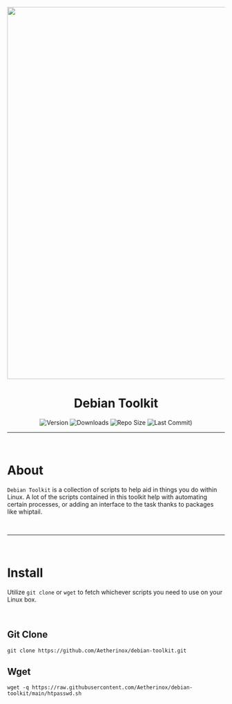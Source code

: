 <p align="center"><img src="https://raw.githubusercontent.com/Aetherinox/debian-toolkit/main/docs/images/banner.jpg" width="860"></p>
<h1 align="center"><b>Debian Toolkit</b></h1>

<div align="center">

![Version](https://img.shields.io/github/v/tag/Aetherinox/debian-toolkit?logo=GitHub&label=version&color=ba5225) ![Downloads](https://img.shields.io/github/downloads/Aetherinox/debian-toolkit/total) ![Repo Size](https://img.shields.io/github/repo-size/Aetherinox/debian-toolkit?label=size&color=59702a) ![Last Commit)](https://img.shields.io/github/last-commit/Aetherinox/debian-toolkit?color=b43bcc)

</div>

---

<br />

# About
`Debian Toolkit` is a collection of scripts to help aid in things you do within Linux. A lot of the scripts contained in this toolkit help with automating certain processes, or adding an interface to the task thanks to packages like whiptail. 

<br />

---

<br />

# Install

Utilize `git clone` or `wget` to fetch whichever scripts you need to use on your Linux box.

<br />

## Git Clone

```shell
git clone https://github.com/Aetherinox/debian-toolkit.git
```

## Wget
```shell
wget -q https://raw.githubusercontent.com/Aetherinox/debian-toolkit/main/htpasswd.sh
```
